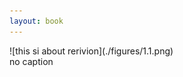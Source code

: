 ```yaml
---
layout: book
---
```

<div class="ff">
![this si about rerivion](./figures/1.1.png)
</div>
no caption
